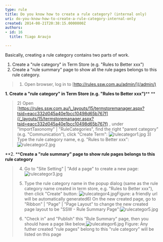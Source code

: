 ```yaml
---
type: rule
title: Do you know how to create a rule category? (internal only)
uri: do-you-know-how-to-create-a-rule-category-internal-only
created: 2014-08-21T20:38:15.0000000Z
authors:
- id: 16
  title: Tiago Araujo

---
```


 
Basically, creating a rule category contains two parts of work.

1. Create a "rule category" in Term Store (e.g. "Rules to Better xxx")
2. Create a "rule summary" page to show all the rule pages belongs to this rule category.



 

> 1) Open browser, log in to [http://rules.ssw.com.au/admin/](/admin/)


**1. Create a "rule category" in Term Store (e.g. "Rules to Better xxx")**** **



> 2) ​Open ​​[https://rules.ssw.com.au/\_layouts/15/termstoremanager.aspx?tsid=eacc332d045a40e1bcc10498d65b767f​](/_layouts/15/termstoremanager.aspx?tsid=eacc332d045a40e1bcc10498d65b767f) , under "ImportTaxonomy" | "RuleCategories", find the right "parent category" (e.g. "Communication"), click "Create Term":
> ![rulecategor1.jpg](/SiteAssets/do-you-know-how-to-create-a-rule-category-(internal-only)/rulecategor1.jpg)
> 3) Type the rule category name, e.g. "Rules to Better xxx":![rulecategor2.jpg](/SiteAssets/do-you-know-how-to-create-a-rule-category-(internal-only)/rulecategor2.jpg)

**2. ​****Create a "rule summary" page to show rule pages belongs to this rule category**

> 4) Go to "Site Setting" | "Add a page" to create a new page:
> ![rulecategor3.jpg](/SiteAssets/do-you-know-how-to-create-a-rule-category-(internal-only)/rulecategor3.jpg)
> 
> 5) Type the rule category name in the popup dialog (same as the rule category name created in term store, e.g. "Rules to Better xxx"), then click "Create" button:
> ![rulecategor4.jpg](/SiteAssets/do-you-know-how-to-create-a-rule-category-(internal-only)/rulecategor4.jpg)Figure: a friendly url will be automatically generated6) On the new created page, go to "Ribbon" | "Page" | "Page Layout" to change the new created page layout to be "SSW - Rule Summary Page":![rulecategor5.jpg](/SiteAssets/do-you-know-how-to-create-a-rule-category-(internal-only)/rulecategor5.jpg)
> 7) "Check in" and "Publish" this "Rule Summary"​ page, then you should have a page like below,![rulecategor6.jpg](/SiteAssets/do-you-know-how-to-create-a-rule-category-(internal-only)/rulecategor6.jpg) Figure: Any futher created "rule pages" belong to this "rule category" will be listed on this page





